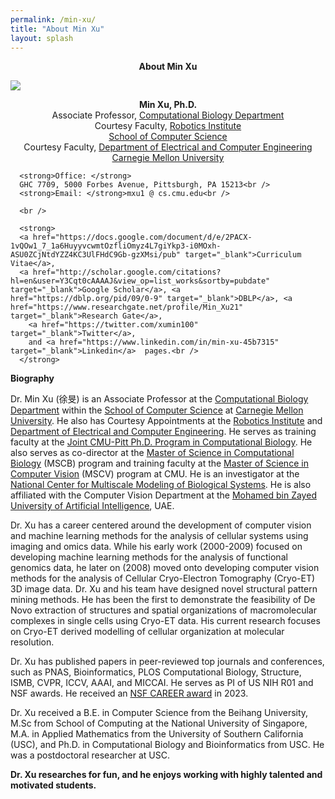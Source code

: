 ```yaml
---
permalink: /min-xu/
title: "About Min Xu"
layout: splash
---
```

<p class="topic" style="text-align: center;"><strong>About Min Xu</strong></p>

  <img class="image" src="https://user-images.githubusercontent.com/17937329/280760192-2f0f3f23-cb09-4b7c-8192-1223a8cf5dd6.jpg" style="display:block; margin:auto">
  <p style="text-align: center;">
      <strong>Min Xu, Ph.D.</strong><br />
      Associate Professor, <a href="http://cbd.cmu.edu" target="_blank">Computational Biology Department</a><br />
      Courtesy Faculty, <a href="http://www.ri.cmu.edu" target="_blank"> Robotics Institute </a><br />
      <a href="http://cs.cmu.edu" target="_blank">School of Computer Science</a> <br />
      Courtesy Faculty, <a href="http://www.ece.cmu.edu" target="_blank"> Department of Electrical and Computer Engineering </a><br />
      <a href="http://www.cmu.edu" target="_blank">Carnegie Mellon University</a><br />

      <strong>Office: </strong>
      GHC 7709, 5000 Forbes Avenue, Pittsburgh, PA 15213<br />
      <strong>Email: </strong>mxu1 @ cs.cmu.edu<br />
  
      <br />

      <strong>
      <a href="https://docs.google.com/document/d/e/2PACX-1vQOw1_7_1a6HuyyvcwmtOzfliOmyz4L7giYkp3-i0MOxh-ASU0ZCjNtdYZZ4KC3UlFHdC9Gb-gzXMsi/pub" target="_blank">Curriculum Vitae</a>,
      <a href="http://scholar.google.com/citations?hl=en&user=Y3Cqt0cAAAAJ&view_op=list_works&sortby=pubdate" target="_blank">Google Scholar</a>, <a href="https://dblp.org/pid/09/0-9" target="_blank">DBLP</a>, <a href="https://www.researchgate.net/profile/Min_Xu21" target="_blank">Research Gate</a>,
        <a href="https://twitter.com/xumin100" target="_blank">Twitter</a>, 
        and <a href="https://www.linkedin.com/in/min-xu-45b7315" target="_blank">Linkedin</a>  pages.<br />
      </strong>
  </p>

**Biography**

Dr. Min Xu (徐旻) is an Associate Professor at the [Computational Biology Department](http://cbd.cmu.edu) within the [School of Computer Science](https://www.cs.cmu.edu) at [Carnegie Mellon University](http://www.cmu.edu). He also has Courtesy Appointments at the [Robotics Institute](https://www.ri.cmu.edu) and [Department of Electrical and Computer Engineering](http://www.ece.cmu.edu). 
He serves as training faculty at the [Joint CMU-Pitt Ph.D. Program in Computational Biology](http://www.compbio.cmu.edu). He also serves as co-director at the [Master of Science in Computational Biology](https://www.cmu.edu/ms-compbio/people/index.html) (MSCB) program and training faculty at the [Master of Science in Computer Vision](https://www.ri.cmu.edu/education/academic-programs/master-of-science-computer-vision) (MSCV) program at CMU. He is an investigator at the [National Center for Multiscale Modeling of Biological Systems](https://mmbios.pitt.edu). He is also affiliated with the Computer Vision Department at the [Mohamed bin Zayed University of Artificial Intelligence](https://mbzuai.ac.ae/), UAE.

Dr. Xu has a career centered around the development of computer vision and machine learning methods for the analysis of cellular systems using imaging and omics data. While his early work (2000-2009) focused on developing machine learning methods for the analysis of functional genomics data, he later on (2008) moved onto developing computer vision methods for the analysis of Cellular Cryo-Electron Tomography (Cryo-ET) 3D image data. Dr. Xu and his team have designed novel structural pattern mining methods. He has been the first to demonstrate the feasibility of De Novo extraction of structures and spatial organizations of macromolecular complexes in single cells using Cryo-ET data. His current research focuses on Cryo-ET derived modelling of cellular organization at molecular resolution.

Dr. Xu has published papers in peer-reviewed top journals and conferences, such as PNAS, Bioinformatics, PLOS Computational Biology, Structure, ISMB, CVPR, ICCV, AAAI, and MICCAI. He serves as PI of US NIH R01 and NSF awards. He received an [NSF CAREER award](https://www.nsf.gov/awardsearch/showAward?AWD_ID=2238093) in 2023.

Dr. Xu received a B.E. in Computer Science from the Beihang University, M.Sc from School of Computing at the National University of Singapore, M.A. in Applied Mathematics from the University of Southern California (USC), and Ph.D. in Computational Biology and Bioinformatics from USC. He was a postdoctoral researcher at USC.

**Dr. Xu researches for fun, and he enjoys working with highly talented and motivated students.**
